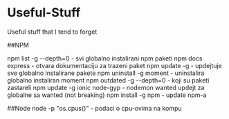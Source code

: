 # Useful-Stuff
Useful stuff that I tend to forget

##NPM

npm list -g --depth=0	- svi globalno instalirani npm paketi
npm docs express	- otvara dokumentaciju za trazeni paket
npm update -g	- updejtuje sve globalno instalirane pakete
npm uninstall -g moment	- uninstalira globalno instaliran moment
npm outdated -g --depth=0	- koji su paketi zastareli
npm update -g ionic node-gyp - nodemon wanted	updejt za globalne sa wanted (not breaking)
npm install -g npm	- update npm-a

##Node
node -p "os.cpus()"	- podaci o cpu-ovima na kompu

